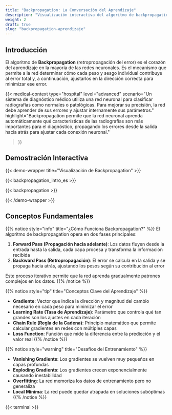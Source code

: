 ```yaml
---
title: "Backpropagation: La Conversación del Aprendizaje"
description: "Visualización interactiva del algoritmo de backpropagation para entender cómo aprenden las redes neuronales."
weight: 2
draft: true
slug: "backpropagation-aprendizaje"
---
```


## Introducción

El algoritmo de **Backpropagation** (retropropagación del error) es el corazón del aprendizaje en la mayoría de las redes neuronales. Es el mecanismo que permite a la red determinar cómo cada peso y sesgo individual contribuye al error total y, a continuación, ajustarlos en la dirección correcta para minimizar ese error.

{{< medical-context 
    type="hospital" 
    level="advanced" 
    scenario="Un sistema de diagnóstico médico utiliza una red neuronal para clasificar radiografías como normales o patológicas. Para mejorar su precisión, la red debe aprender de sus errores y ajustar internamente sus parámetros."
    highlight="Backpropagation permite que la red neuronal aprenda automáticamente qué características de las radiografías son más importantes para el diagnóstico, propagando los errores desde la salida hacia atrás para ajustar cada conexión neuronal."
>}}

## Demostración Interactiva

{{< demo-wrapper title="Visualización de Backpropagation" >}}

{{< backpropagation_intro_es >}}

{{< backpropagation >}}

{{< /demo-wrapper >}}

## Conceptos Fundamentales

{{% notice style="info" title="¿Cómo Funciona Backpropagation?" %}}
El algoritmo de backpropagation opera en dos fases principales:

1. **Forward Pass (Propagación hacia adelante)**: Los datos fluyen desde la entrada hasta la salida, cada capa procesa y transforma la información recibida
2. **Backward Pass (Retropropagación)**: El error se calcula en la salida y se propaga hacia atrás, ajustando los pesos según su contribución al error

Este proceso iterativo permite que la red aprenda gradualmente patrones complejos en los datos.
{{% /notice %}}

{{% notice style="tip" title="Conceptos Clave del Aprendizaje" %}}
- **Gradiente**: Vector que indica la dirección y magnitud del cambio necesario en cada peso para minimizar el error
- **Learning Rate (Tasa de Aprendizaje)**: Parámetro que controla qué tan grandes son los ajustes en cada iteración
- **Chain Rule (Regla de la Cadena)**: Principio matemático que permite calcular gradientes en redes con múltiples capas
- **Loss Function**: Función que mide la diferencia entre la predicción y el valor real
{{% /notice %}}

{{% notice style="warning" title="Desafíos del Entrenamiento" %}}
- **Vanishing Gradients**: Los gradientes se vuelven muy pequeños en capas profundas
- **Exploding Gradients**: Los gradientes crecen exponencialmente causando inestabilidad
- **Overfitting**: La red memoriza los datos de entrenamiento pero no generaliza
- **Local Minima**: La red puede quedar atrapada en soluciones subóptimas
{{% /notice %}}

{{< terminal >}}
